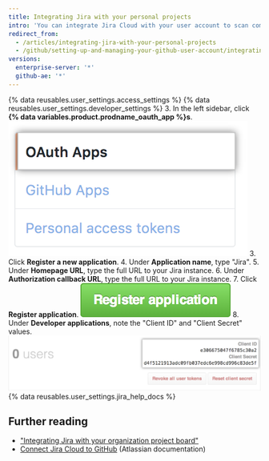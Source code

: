 ```yaml
---
title: Integrating Jira with your personal projects
intro: 'You can integrate Jira Cloud with your user account to scan commits and pull requests, creating relevant metadata and hyperlinks in any mentioned Jira issues.'
redirect_from:
  - /articles/integrating-jira-with-your-personal-projects
  - /github/setting-up-and-managing-your-github-user-account/integrating-jira-with-your-personal-projects
versions:
  enterprise-server: '*'
  github-ae: '*'
---
```

{% data reusables.user_settings.access_settings %}
{% data reusables.user_settings.developer_settings %}
3. In the left sidebar, click **{% data variables.product.prodname_oauth_app %}s**.
![{% data variables.product.prodname_oauth_app %}s tab in the left sidebar](/assets/images/help/settings/developer-settings-oauth-apps.png)
3. Click **Register a new application**.
4. Under **Application name**, type "Jira".
5. Under **Homepage URL**, type the full URL to your Jira instance.
6. Under **Authorization callback URL**, type the full URL to your Jira instance.
7. Click **Register application**.
![Register application button](/assets/images/help/oauth/register-application-button.png)
8. Under **Developer applications**, note the "Client ID" and "Client Secret" values.
![Client ID and Client Secret](/assets/images/help/oauth/client-id-and-secret.png)
{% data reusables.user_settings.jira_help_docs %}

## Further reading

- ["Integrating Jira with your organization project board"](/articles/integrating-jira-with-your-organization-project-board)
- <a href="https://confluence.atlassian.com/adminjiracloud/connect-jira-cloud-to-github-814188429.html" data-proofer-ignore>Connect Jira Cloud to GitHub</a> (Atlassian documentation)
